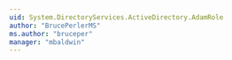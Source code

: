 ```yaml
---
uid: System.DirectoryServices.ActiveDirectory.AdamRole
author: "BrucePerlerMS"
ms.author: "bruceper"
manager: "mbaldwin"
---
```

